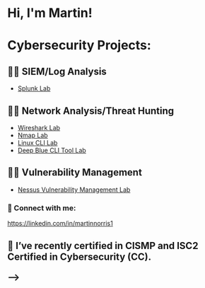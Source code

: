 <h1>Hi, I'm Martin! </h1>
<!DOCTYPE html>
<html class="no-js" lang="en">
<head>

<h1>Cybersecurity Projects:</h1>
    <!--- basic page needs
    ================================================== -->
    <meta charset="utf-8">
    <meta name="description" content="">
    <meta name="author" content="">

<h2>👨‍💻 SIEM/Log Analysis</h2>

 - [Splunk Lab](https://github.com/mdnorris1/SplunkLab)

<h2>👨‍💻 Network Analysis/Threat Hunting</h2>

  - [Wireshark Lab](https://github.com/mdnorris1/WiresharkLab)
  - [Nmap Lab](https://github.com/mdnorris1/NmapLab)
  - [Linux CLI Lab](https://github.com/mdnorris1/LinuxCLILab)
  - [Deep Blue CLI Tool Lab](https://github.com/mdnorris1/DeepBlueCLILab)
    
<h2>👨‍💻 Vulnerability Management</h2>

  - [Nessus Vulnerability Management Lab](https://github.com/mdnorris1/NessusVulnerabilityLab)

 
    
<h3> 🤳 Connect with me:</h2>
    <!-- mobile specific metas
    ================================================== -->
    <meta name="viewport" content="width=device-width, initial-scale=1">

https://linkedin.com/in/martinnorris1  
   

<h2>
</head>

<body id="top" class="ss-preload">

🌱 I’ve recently certified in CISMP and ISC2 Certified in Cybersecurity (CC).

--></h>
